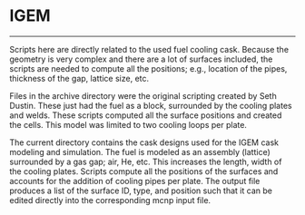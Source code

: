 # IGEM
***
Scripts here are directly related to the used fuel cooling cask. Because the geometry is very complex and there are a lot of surfaces included, the scripts are needed to compute all the positions; e.g., location of the pipes, thickness of the gap, lattice size, etc.  

Files in the archive directory were the original scripting created by Seth Dustin. These just had the fuel as a block, surrounded by the cooling plates and welds. These scripts computed all the surface positions and created the cells. This model was limited to two cooling loops per plate. 

The current directory contains the cask designs used for the IGEM cask modeling and simulation. The fuel is modeled as an assembly (lattice) surrounded by a gas gap; air, He, etc. This increases the length, width of the cooling plates. Scripts compute all the positions of the surfaces and accounts for the addition of cooling pipes per plate. The output file produces a list of the surface ID, type, and position such that it can be edited directly into the corresponding mcnp input file. 
